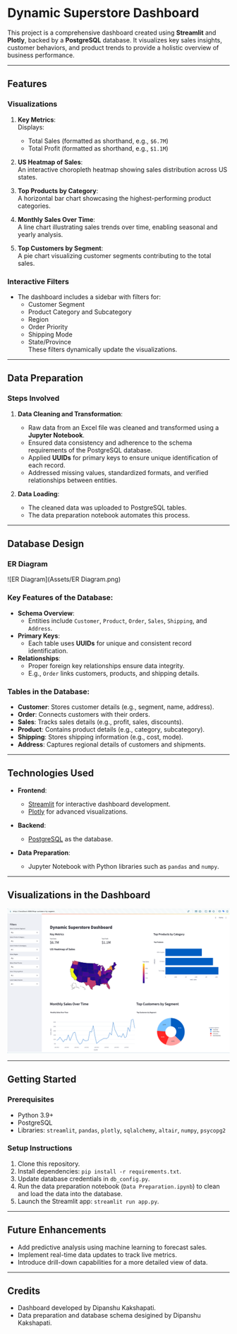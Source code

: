 # Dynamic Superstore Dashboard

This project is a comprehensive dashboard created using **Streamlit** and **Plotly**, backed by a **PostgreSQL** database. It visualizes key sales insights, customer behaviors, and product trends to provide a holistic overview of business performance.

---

## Features

### Visualizations
1. **Key Metrics**:  
   Displays:
   - Total Sales (formatted as shorthand, e.g., `$6.7M`)
   - Total Profit (formatted as shorthand, e.g., `$1.1M`)

2. **US Heatmap of Sales**:  
   An interactive choropleth heatmap showing sales distribution across US states.

3. **Top Products by Category**:  
   A horizontal bar chart showcasing the highest-performing product categories.

4. **Monthly Sales Over Time**:  
   A line chart illustrating sales trends over time, enabling seasonal and yearly analysis.

5. **Top Customers by Segment**:  
   A pie chart visualizing customer segments contributing to the total sales.

### Interactive Filters
- The dashboard includes a sidebar with filters for:
  - Customer Segment
  - Product Category and Subcategory
  - Region
  - Order Priority
  - Shipping Mode
  - State/Province  
  These filters dynamically update the visualizations.

---

## Data Preparation

### Steps Involved
1. **Data Cleaning and Transformation**:
   - Raw data from an Excel file was cleaned and transformed using a **Jupyter Notebook**.
   - Ensured data consistency and adherence to the schema requirements of the PostgreSQL database.
   - Applied **UUIDs** for primary keys to ensure unique identification of each record.
   - Addressed missing values, standardized formats, and verified relationships between entities.

2. **Data Loading**:
   - The cleaned data was uploaded to PostgreSQL tables.
   - The data preparation notebook automates this process.

---

## Database Design

### ER Diagram
![ER Diagram](Assets/ER Diagram.png)

### Key Features of the Database:
- **Schema Overview**:
  - Entities include `Customer`, `Product`, `Order`, `Sales`, `Shipping`, and `Address`.
- **Primary Keys**:
  - Each table uses **UUIDs** for unique and consistent record identification.
- **Relationships**:
  - Proper foreign key relationships ensure data integrity.
  - E.g., `Order` links customers, products, and shipping details.

### Tables in the Database:
- **Customer**: Stores customer details (e.g., segment, name, address).
- **Order**: Connects customers with their orders.
- **Sales**: Tracks sales details (e.g., profit, sales, discounts).
- **Product**: Contains product details (e.g., category, subcategory).
- **Shipping**: Stores shipping information (e.g., cost, mode).
- **Address**: Captures regional details of customers and shipments.

---

## Technologies Used

- **Frontend**:
  - [Streamlit](https://streamlit.io/) for interactive dashboard development.
  - [Plotly](https://plotly.com/) for advanced visualizations.

- **Backend**:
  - [PostgreSQL](https://www.postgresql.org/) as the database.

- **Data Preparation**:
  - Jupyter Notebook with Python libraries such as `pandas` and `numpy`.

---

## Visualizations in the Dashboard
![Dynamic Visualization Dashboard](Assets/Dashboard.png)

---

## Getting Started

### Prerequisites

- Python 3.9+
- PostgreSQL
- Libraries: `streamlit`, `pandas`, `plotly`, `sqlalchemy`, `altair`, `numpy`, `psycopg2`

### Setup Instructions

1. Clone this repository.
2. Install dependencies: `pip install -r requirements.txt`.
3. Update database credentials in `db_config.py`.
4. Run the data preparation notebook (`Data Preparation.ipynb`) to clean and load the data into the database.
5. Launch the Streamlit app: `streamlit run app.py`.

---

## Future Enhancements

- Add predictive analysis using machine learning to forecast sales.
- Implement real-time data updates to track live metrics.
- Introduce drill-down capabilities for a more detailed view of data.

---

## Credits

- Dashboard developed by Dipanshu Kakshapati.
- Data preparation and database schema desigined by Dipanshu Kakshapati.
